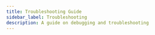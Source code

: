 ```yaml
---
title: Troubleshooting Guide
sidebar_label: Troubleshooting
description: A guide on debugging and troubleshooting
---
```


